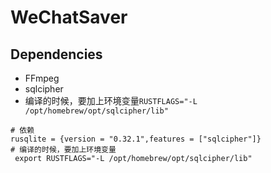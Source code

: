 # WeChatSaver


## Dependencies
- FFmpeg
- sqlcipher
 - 编译的时候，要加上环境变量`RUSTFLAGS="-L /opt/homebrew/opt/sqlcipher/lib"`
```shell
# 依赖
rusqlite = {version = "0.32.1",features = ["sqlcipher"]}
# 编译的时候，要加上环境变量
 export RUSTFLAGS="-L /opt/homebrew/opt/sqlcipher/lib"
```